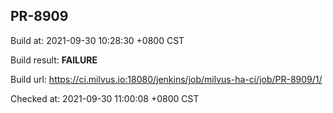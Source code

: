 <h2><a name="pr-8909" class="anchor" href="#pr-8909" rel="nofollow" aria-hidden="true"><span class="octicon octicon-link"></span></a>PR-8909</h2>

<p>Build at: 2021-09-30 10:28:30 +0800 CST</p>

<p>Build result: <strong>FAILURE</strong></p>

<p>Build url: <a href="https://ci.milvus.io:18080/jenkins/job/milvus-ha-ci/job/PR-8909/1/" rel="nofollow">https://ci.milvus.io:18080/jenkins/job/milvus-ha-ci/job/PR-8909/1/</a></p>

<p>Checked at: 2021-09-30 11:00:08 +0800 CST</p>
